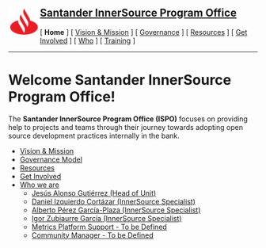<h2>
 <a href="/README.md">
   <img alt="Santander" src="/assets/img/santander.png" align="left" width="64" height="64" />
   Santander InnerSource Program Office
 </a>
</h2>

[ **Home** ] [ [Vision & Mission](/doc/vision-and-mission.md) ] [ [Governance](/doc/governance.md) ] [ [Resources](/doc/resources.md) ] [ [Get Involved](/doc/get-involved.md) ] [ [Who](/doc/who.md) ] [ [Training](/doc/training.md) ]

---

# Welcome Santander InnerSource Program Office!

The **Santander InnerSource Program Office (ISPO)** focuses on providing help to projects and teams through their journey towards adopting open source development practices internally in the bank.

* [Vision & Mission](/doc/vision-and-mission.md)
* [Governance Model](/doc/governance.md)
* [Resources](/doc/resources.md)
* [Get Involved](/doc/get-involved.md)
* [Who we are](/doc/who.md)
  - [Jesús Alonso Gutiérrez (Head of Unit)](/doc/who.md#head-of-unit)
  - [Daniel Izquierdo Cortázar (InnerSource Specialist)](/doc/who.md#innerSource-specialists)
  - [Alberto Pérez García-Plaza (InnerSource Specialist)](/doc/who.md#innerSource-specialists)
  - [Igor Zubiaurre García (InnerSource Specialist)](/doc/who.md#innerSource-specialists)
  - [Metrics Platform Support - To be Defined](/doc/who.md#metrics-platform-support)
  - [Community Manager - To be Defined](/doc/who.md#community-manager--evangelist)
